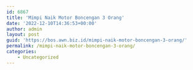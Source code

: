 ```yaml
---
id: 6867
title: 'Mimpi Naik Motor Boncengan 3 Orang'
date: '2022-12-10T14:36:53+00:00'
author: admin
layout: post
guid: 'https://bos.awn.biz.id/mimpi-naik-motor-boncengan-3-orang/'
permalink: /mimpi-naik-motor-boncengan-3-orang/
categories:
    - Uncategorized
---
```


